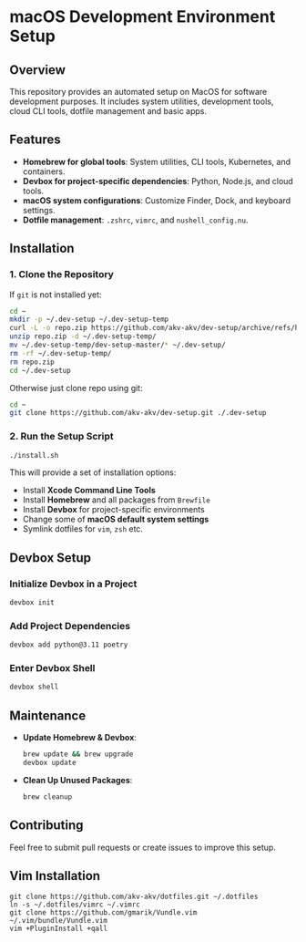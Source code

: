 # macOS Development Environment Setup

## Overview
This repository provides an automated setup on MacOS for software development purposes. It includes system utilities, development tools, cloud CLI tools, dotfile management and basic apps.

## Features
- **Homebrew for global tools**: System utilities, CLI tools, Kubernetes, and containers.
- **Devbox for project-specific dependencies**: Python, Node.js, and cloud tools.
- **macOS system configurations**: Customize Finder, Dock, and keyboard settings.
- **Dotfile management**: `.zshrc`, `vimrc`, and `nushell_config.nu`.

## Installation

### 1. Clone the Repository

If `git` is not installed yet:
```sh
cd ~
mkdir -p ~/.dev-setup ~/.dev-setup-temp
curl -L -o repo.zip https://github.com/akv-akv/dev-setup/archive/refs/heads/master.zip
unzip repo.zip -d ~/.dev-setup-temp/
mv ~/.dev-setup-temp/dev-setup-master/* ~/.dev-setup/
rm -rf ~/.dev-setup-temp/
rm repo.zip
cd ~/.dev-setup
```

Otherwise just clone repo using git:
```sh
cd ~
git clone https://github.com/akv-akv/dev-setup.git ./.dev-setup
```

### 2. Run the Setup Script
```sh
./install.sh
```
This will provide a set of installation options:
- Install **Xcode Command Line Tools**
- Install **Homebrew** and all packages from `Brewfile`
- Install **Devbox** for project-specific environments
- Change some of **macOS default system settings**
- Symlink dotfiles for `vim`, `zsh` etc.

## Devbox Setup
### Initialize Devbox in a Project
```sh
devbox init
```
### Add Project Dependencies
```sh
devbox add python@3.11 poetry
```
### Enter Devbox Shell
```sh
devbox shell
```

## Maintenance
- **Update Homebrew & Devbox**:
  ```sh
  brew update && brew upgrade
  devbox update
  ```
- **Clean Up Unused Packages**:
  ```sh
  brew cleanup
  ```

## Contributing
Feel free to submit pull requests or create issues to improve this setup.


## Vim Installation


```
git clone https://github.com/akv-akv/dotfiles.git ~/.dotfiles  
ln -s ~/.dotfiles/vimrc ~/.vimrc  
git clone https://github.com/gmarik/Vundle.vim ~/.vim/bundle/Vundle.vim  
vim +PluginInstall +qall
```
